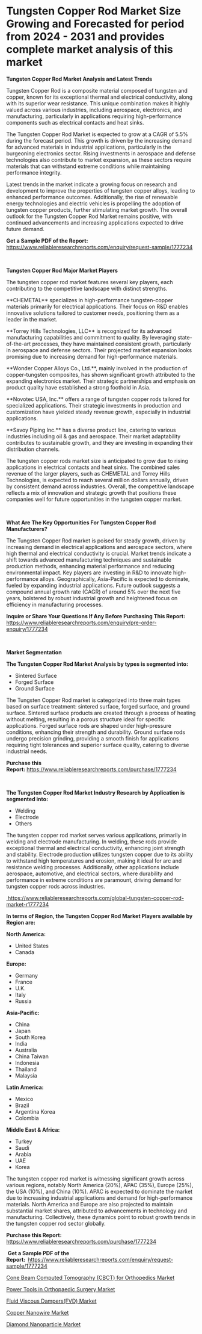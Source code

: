 <p><h1>Tungsten Copper Rod Market Size Growing and Forecasted for period from 2024 - 2031 and provides complete market analysis of this market</h1></p><p><strong>Tungsten Copper Rod Market Analysis and Latest Trends</strong></p>
<p><p>Tungsten Copper Rod is a composite material composed of tungsten and copper, known for its exceptional thermal and electrical conductivity, along with its superior wear resistance. This unique combination makes it highly valued across various industries, including aerospace, electronics, and manufacturing, particularly in applications requiring high-performance components such as electrical contacts and heat sinks.</p><p>The Tungsten Copper Rod Market is expected to grow at a CAGR of 5.5% during the forecast period. This growth is driven by the increasing demand for advanced materials in industrial applications, particularly in the burgeoning electronics sector. Rising investments in aerospace and defense technologies also contribute to market expansion, as these sectors require materials that can withstand extreme conditions while maintaining performance integrity. </p><p>Latest trends in the market indicate a growing focus on research and development to improve the properties of tungsten copper alloys, leading to enhanced performance outcomes. Additionally, the rise of renewable energy technologies and electric vehicles is propelling the adoption of tungsten copper products, further stimulating market growth. The overall outlook for the Tungsten Copper Rod Market remains positive, with continued advancements and increasing applications expected to drive future demand.</p></p>
<p><strong>Get a Sample PDF of the Report:&nbsp;</strong> <a href="https://www.reliableresearchreports.com/enquiry/request-sample/1777234?utm_campaign=123&utm_medium=2&utm_source=Github&utm_content=ia&utm_term=10112024&utm_id=tungsten-copper-rod">https://www.reliableresearchreports.com/enquiry/request-sample/1777234</a></p>
<p>&nbsp;</p>
<p><strong>Tungsten Copper Rod Major Market Players</strong></p>
<p><p>The tungsten copper rod market features several key players, each contributing to the competitive landscape with distinct strengths. </p><p>**CHEMETAL** specializes in high-performance tungsten-copper materials primarily for electrical applications. Their focus on R&D enables innovative solutions tailored to customer needs, positioning them as a leader in the market.</p><p>**Torrey Hills Technologies, LLC** is recognized for its advanced manufacturing capabilities and commitment to quality. By leveraging state-of-the-art processes, they have maintained consistent growth, particularly in aerospace and defense sectors. Their projected market expansion looks promising due to increasing demand for high-performance materials.</p><p>**Wonder Copper Alloys Co., Ltd.**, mainly involved in the production of copper-tungsten composites, has shown significant growth attributed to the expanding electronics market. Their strategic partnerships and emphasis on product quality have established a strong foothold in Asia.</p><p>**Novotec USA, Inc.** offers a range of tungsten copper rods tailored for specialized applications. Their strategic investments in production and customization have yielded steady revenue growth, especially in industrial applications.</p><p>**Savoy Piping Inc.** has a diverse product line, catering to various industries including oil & gas and aerospace. Their market adaptability contributes to sustainable growth, and they are investing in expanding their distribution channels.</p><p>The tungsten copper rods market size is anticipated to grow due to rising applications in electrical contacts and heat sinks. The combined sales revenue of the larger players, such as CHEMETAL and Torrey Hills Technologies, is expected to reach several million dollars annually, driven by consistent demand across industries. Overall, the competitive landscape reflects a mix of innovation and strategic growth that positions these companies well for future opportunities in the tungsten copper market.</p></p>
<p>&nbsp;</p>
<p><strong>What Are The Key Opportunities For Tungsten Copper Rod Manufacturers?</strong></p>
<p><p>The Tungsten Copper Rod market is poised for steady growth, driven by increasing demand in electrical applications and aerospace sectors, where high thermal and electrical conductivity is crucial. Market trends indicate a shift towards advanced manufacturing techniques and sustainable production methods, enhancing material performance and reducing environmental impact. Key players are investing in R&D to innovate high-performance alloys. Geographically, Asia-Pacific is expected to dominate, fueled by expanding industrial applications. Future outlook suggests a compound annual growth rate (CAGR) of around 5% over the next five years, bolstered by robust industrial growth and heightened focus on efficiency in manufacturing processes.</p></p>
<p><strong>Inquire or Share Your Questions If Any Before Purchasing This Report:</strong> <a href="https://www.reliableresearchreports.com/enquiry/pre-order-enquiry/1777234?utm_campaign=123&utm_medium=2&utm_source=Github&utm_content=ia&utm_term=10112024&utm_id=tungsten-copper-rod">https://www.reliableresearchreports.com/enquiry/pre-order-enquiry/1777234</a></p>
<p>&nbsp;</p>
<p><strong>Market Segmentation</strong></p>
<p><strong>The Tungsten Copper Rod Market Analysis by types is segmented into:</strong></p>
<p><ul><li>Sintered Surface</li><li>Forged Surface</li><li>Ground Surface</li></ul></p>
<p><p>The Tungsten Copper Rod market is categorized into three main types based on surface treatment: sintered surface, forged surface, and ground surface. Sintered surface products are created through a process of heating without melting, resulting in a porous structure ideal for specific applications. Forged surface rods are shaped under high-pressure conditions, enhancing their strength and durability. Ground surface rods undergo precision grinding, providing a smooth finish for applications requiring tight tolerances and superior surface quality, catering to diverse industrial needs.</p></p>
<p><strong>Purchase this Report:&nbsp;</strong><a href="https://www.reliableresearchreports.com/purchase/1777234?utm_campaign=123&utm_medium=2&utm_source=Github&utm_content=ia&utm_term=10112024&utm_id=tungsten-copper-rod">https://www.reliableresearchreports.com/purchase/1777234</a></p>
<p>&nbsp;</p>
<p><strong>The Tungsten Copper Rod Market Industry Research by Application is segmented into:</strong></p>
<p><ul><li>Welding</li><li>Electrode</li><li>Others</li></ul></p>
<p><p>The tungsten copper rod market serves various applications, primarily in welding and electrode manufacturing. In welding, these rods provide exceptional thermal and electrical conductivity, enhancing joint strength and stability. Electrode production utilizes tungsten copper due to its ability to withstand high temperatures and erosion, making it ideal for arc and resistance welding processes. Additionally, other applications include aerospace, automotive, and electrical sectors, where durability and performance in extreme conditions are paramount, driving demand for tungsten copper rods across industries.</p></p>
<p><a href="https://www.reliableresearchreports.com/global-tungsten-copper-rod-market-r1777234?utm_campaign=123&utm_medium=2&utm_source=Github&utm_content=ia&utm_term=10112024&utm_id=tungsten-copper-rod">&nbsp;https://www.reliableresearchreports.com/global-tungsten-copper-rod-market-r1777234</a></p>
<p><strong>In terms of Region, the Tungsten Copper Rod Market Players available by Region are:</strong></p>
<p>
    <p> <strong> North America: </strong>
        <ul>
            <li>United States</li>
            <li>Canada</li>
        </ul>
        </p> 
    <p> <strong> Europe: </strong>
        <ul>
            <li>Germany</li>
            <li>France</li>
            <li>U.K.</li>
            <li>Italy</li>
            <li>Russia</li>
        </ul>
        </p> 
    <p> <strong> Asia-Pacific: </strong>
        <ul>
            <li>China</li>
            <li>Japan</li>
            <li>South Korea</li>
            <li>India</li>
            <li>Australia</li>
            <li>China Taiwan</li>
            <li>Indonesia</li>
            <li>Thailand</li>
            <li>Malaysia</li>
        </ul>
        </p> 
    <p> <strong> Latin America: </strong>
        <ul>
            <li>Mexico</li>
            <li>Brazil</li>
            <li>Argentina Korea</li>
            <li>Colombia</li>
        </ul>
        </p> 
    <p> <strong> Middle East & Africa: </strong>
        <ul>
            <li>Turkey</li>
            <li>Saudi</li>
            <li>Arabia</li>
            <li>UAE</li>
            <li>Korea</li>
        </ul>
    </p>
    </p>
<p><p>The tungsten copper rod market is witnessing significant growth across various regions, notably North America (20%), APAC (35%), Europe (25%), the USA (10%), and China (10%). APAC is expected to dominate the market due to increasing industrial applications and demand for high-performance materials. North America and Europe are also projected to maintain substantial market shares, attributed to advancements in technology and manufacturing. Collectively, these dynamics point to robust growth trends in the tungsten copper rod sector globally.</p></p>
<p><strong>Purchase this Report: </strong><a href="https://www.reliableresearchreports.com/purchase/1777234?utm_campaign=123&utm_medium=2&utm_source=Github&utm_content=ia&utm_term=10112024&utm_id=tungsten-copper-rod">https://www.reliableresearchreports.com/purchase/1777234</a></p>
<p>&nbsp;<strong>Get a Sample PDF of the Report:&nbsp;&nbsp;</strong><a href="https://www.reliableresearchreports.com/enquiry/request-sample/1777234?utm_campaign=123&utm_medium=2&utm_source=Github&utm_content=ia&utm_term=10112024&utm_id=tungsten-copper-rod">https://www.reliableresearchreports.com/enquiry/request-sample/1777234</a></p>
<p><strong></strong></p>
<p><p><a href="https://issuu.com/reportprime-2/docs/cone-beam-computed-tomography-cbct-_a69b006879d6c0?utm_campaign=123&utm_medium=2&utm_source=Github&utm_content=ia&utm_term=10112024&utm_id=tungsten-copper-rod">Cone Beam Computed Tomography (CBCT) for Orthopedics Market</a></p><p><a href="https://issuu.com/reportprime-2/docs/power-tools-in-orthopaedic-surgery-_f61a60628a2db9?utm_campaign=123&utm_medium=2&utm_source=Github&utm_content=ia&utm_term=10112024&utm_id=tungsten-copper-rod">Power Tools in Orthopaedic Surgery Market</a></p><p><a href="https://www.linkedin.com/pulse/fluid-viscous-dampersfvd-market-pulse-128-expansion-fpbfc?utm_campaign=123&utm_medium=2&utm_source=Github&utm_content=ia&utm_term=10112024&utm_id=tungsten-copper-rod">Fluid Viscous Dampers(FVD) Market</a></p><p><a href="https://github.com/tacitam515l/Market-Research-Report-List-1/blob/main/copper-nanowire-market.md?utm_campaign=123&utm_medium=2&utm_source=Github&utm_content=ia&utm_term=10112024&utm_id=tungsten-copper-rod">Copper Nanowire Market</a></p><p><a href="https://github.com/JamesCox407/Market-Research-Report-List-1/blob/main/diamond-nanoparticle-market.md?utm_campaign=123&utm_medium=2&utm_source=Github&utm_content=ia&utm_term=10112024&utm_id=tungsten-copper-rod">Diamond Nanoparticle Market</a></p></p>